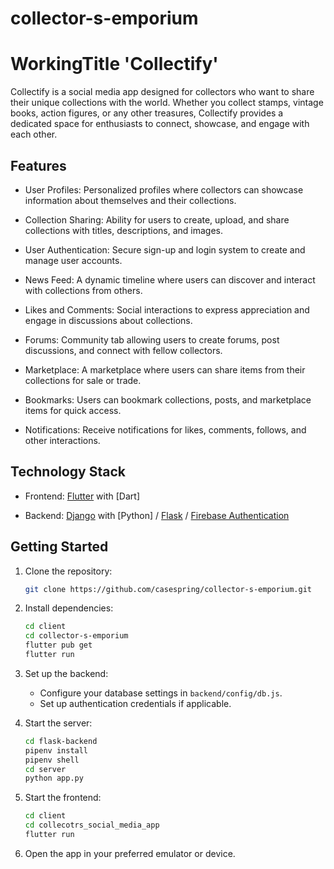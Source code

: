 # collector-s-emporium

# WorkingTitle 'Collectify'

Collectify is a social media app designed for collectors who want to share their unique collections with the world. Whether you collect stamps, vintage books, action figures, or any other treasures, Collectify provides a dedicated space for enthusiasts to connect, showcase, and engage with each other.

## Features


- User Profiles: Personalized profiles where collectors can showcase information about themselves and their collections.

- Collection Sharing: Ability for users to create, upload, and share collections with titles, descriptions, and images.

- User Authentication: Secure sign-up and login system to create and manage user accounts.

- News Feed: A dynamic timeline where users can discover and interact with collections from others.

- Likes and Comments: Social interactions to express appreciation and engage in discussions about collections.

- Forums: Community tab allowing users to create forums, post discussions, and connect with fellow collectors.

- Marketplace: A marketplace where users can share items from their collections for sale or trade.

- Bookmarks: Users can bookmark collections, posts, and marketplace items for quick access.

- Notifications: Receive notifications for likes, comments, follows, and other interactions.

## Technology Stack

- Frontend: [Flutter](https://docs.flutter.dev/) with [Dart]

- Backend: [Django](https://www.djangoproject.com/) with [Python] / [Flask](https://flask.palletsprojects.com/en/3.0.x/) / [Firebase Authentication](https://firebase.google.com/products/auth) 

## Getting Started

1. Clone the repository:

   ```bash
   git clone https://github.com/casespring/collector-s-emporium.git
   ```

2. Install dependencies:

   ```bash
   cd client
   cd collector-s-emporium
   flutter pub get
   flutter run
   ```

3. Set up the backend:

   - Configure your database settings in `backend/config/db.js`.
   - Set up authentication credentials if applicable.

4. Start the server:

   ```bash
   cd flask-backend
   pipenv install
   pipenv shell
   cd server
   python app.py
   ```

5. Start the frontend:

   ```bash
   cd client
   cd collecotrs_social_media_app
   flutter run 
   ```

6. Open the app in your preferred emulator or device.